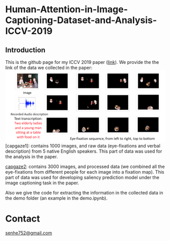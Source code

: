 # Human-Attention-in-Image-Captioning-Dataset-and-Analysis-ICCV-2019
## Introduction
This is the github page for my ICCV 2019 paper ([link](https://arxiv.org/abs/1903.02501)).
We provide the the link of the data we collected in the paper:
![picture](/fg/data.png)
[capgaze1]: contains 1000 images, and raw data (eye-fixations and verbal description) from 5 native English speakers. This part of data was used for the analysis in the paper.

[capgaze2](https://drive.google.com/drive/folders/1ghe3_7tdx2f3ejiKEnv6w_JJ39-9c9eB?usp=sharing): contains 3000 images, and processed data (we combined all the eye-fixations from different people for each image into a fixation map). This part of data was used for developing saliency prediction model under the image captioning task in the paper.

Also we give the code for extracting the information in the collected data in the demo folder (an example in the demo.ipynb).

# Contact
<senhe752@gmail.com>
